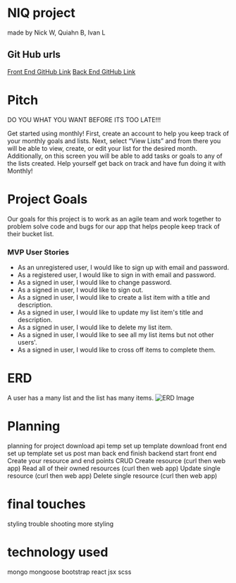 # NIQ project 
made by Nick W, Quiahn B, Ivan L

## Git Hub urls
[Front End GitHub Link](https://github.com/NIQ-Project/niq "Front End")
[Back End GitHub Link](https://github.com/NIQ-Project/niq-backend "Back End")

# Pitch
DO YOU WHAT YOU WANT BEFORE ITS TOO LATE!!!

Get started using monthly! First, create an account to help you keep track of your monthly goals and lists. Next, select “View Lists” and from there you will be able to view, create, or edit your list for the desired month. Additionally, on this screen you will be able to add tasks or goals to any of the lists created. Help yourself get back on track and have fun doing it with Monthly!

# Project Goals
Our goals for this project is to work as an agile team and work together to problem solve code and bugs for our app that helps people keep track of their bucket list.

### MVP User Stories

- As an unregistered user, I would like to sign up with email and password.
- As a registered user, I would like to sign in with email and password.
- As a signed in user, I would like to change password.
- As a signed in user, I would like to sign out.
- As a signed in user, I would like to create a list item with a title
  and description.
- As a signed in user, I would like to update my list item's title and
  description.
- As a signed in user, I would like to delete my list item.
- As a signed in user, I would like to see all my list items but not
  other users'.
- As a signed in user, I would like to cross off items to complete them.

# ERD
A user has a many list and the list has many items.
![ERD Image](https://i.imgur.com/VAtPHTv.png)
# Planning
planning for project
download api temp
set up template 
download front end 
set up template 
set us post man back end 
finish backend 
start front end 
Create your resource and end points
CRUD
Create resource (curl then web app)
Read all of their owned resources (curl then web app)
Update single resource (curl then web app)
Delete single resource (curl then web app)

# final touches
styling 
trouble shooting 
more styling
 
# technology used
mongo
mongoose
bootstrap
react 
jsx 
scss 